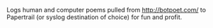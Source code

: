 Logs human and computer poems pulled from http://botpoet.com/ to Papertrail (or syslog destination of choice) for fun and profit.